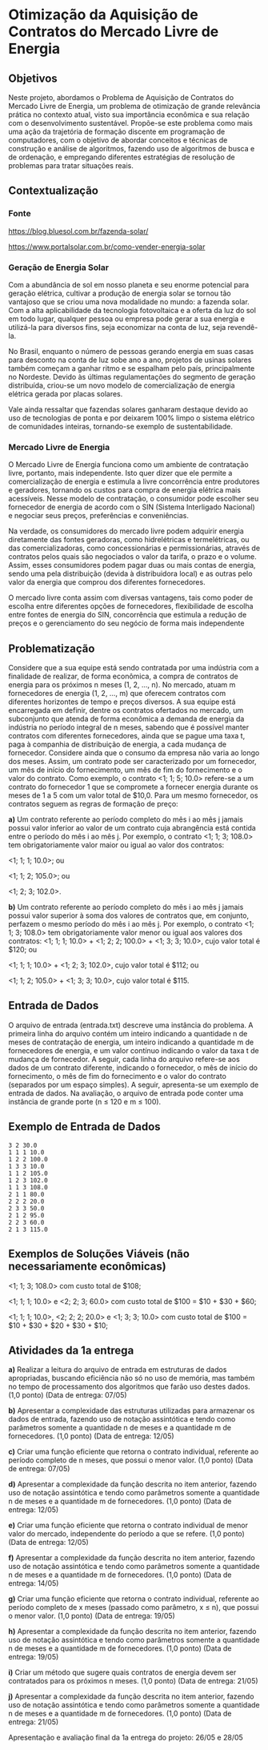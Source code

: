 # Otimização da Aquisição de Contratos do Mercado Livre de Energia

## Objetivos

Neste projeto, abordamos o Problema de Aquisição de Contratos do Mercado Livre de Energia, um
problema de otimização de grande relevância prática no contexto atual, visto sua importância econômica
e sua relação com o desenvolvimento sustentável. Propõe-se este problema como mais uma ação da
trajetória de formação discente em programação de computadores, com o objetivo de abordar conceitos e
técnicas de construção e análise de algoritmos, fazendo uso de algoritmos de busca e de ordenação, e
empregando diferentes estratégias de resolução de problemas para tratar situações reais.

## Contextualização

### Fonte

https://blog.bluesol.com.br/fazenda-solar/

https://www.portalsolar.com.br/como-vender-energia-solar

### Geração de Energia Solar

Com a abundância de sol em nosso planeta e seu enorme potencial para geração elétrica, cultivar a
produção de energia solar se tornou tão vantajoso que se criou uma nova modalidade no mundo: a
fazenda solar. Com a alta aplicabilidade da tecnologia fotovoltaica e a oferta da luz do sol em todo lugar,
qualquer pessoa ou empresa pode gerar a sua energia e utilizá-la para diversos fins, seja economizar na
conta de luz, seja revendê-la.


No Brasil, enquanto o número de pessoas gerando energia em suas casas para desconto na conta de luz
sobe ano a ano, projetos de usinas solares também começam a ganhar ritmo e se espalham pelo país,
principalmente no Nordeste. Devido às últimas regulamentações do segmento de geração distribuída,
criou-se um novo modelo de comercialização de energia elétrica gerada por placas solares.


Vale ainda ressaltar que fazendas solares ganharam destaque devido ao uso de tecnologias de ponta e por
deixarem 100% limpo o sistema elétrico de comunidades inteiras, tornando-se exemplo de
sustentabilidade.

### Mercado Livre de Energia

O Mercado Livre de Energia funciona como um ambiente de contratação livre, portanto, mais
independente. Isto quer dizer que ele permite a comercialização de energia e estimula a livre concorrência
entre produtores e geradores, tornando os custos para compra de energia elétrica mais acessíveis. Nesse
modelo de contratação, o consumidor pode escolher seu fornecedor de energia de acordo com o SIN
(Sistema Interligado Nacional) e negociar seus preços, preferências e conveniências.


Na verdade, os consumidores do mercado livre podem adquirir energia diretamente das fontes geradoras,
como hidrelétricas e termelétricas, ou das comercializadoras, como concessionárias e permissionárias,
através de contratos pelos quais são negociados o valor da tarifa, o prazo e o volume. Assim, esses
consumidores podem pagar duas ou mais contas de energia, sendo uma pela distribuição (devida à
distribuidora local) e as outras pelo valor da energia que comprou dos diferentes fornecedores.


O mercado livre conta assim com diversas vantagens, tais como poder de escolha entre diferentes opções
de fornecedores, flexibilidade de escolha entre fontes de energia do SIN, concorrência que estimula a
redução de preços e o gerenciamento do seu negócio de forma mais independente

## Problematização

Considere que a sua equipe está sendo contratada por uma indústria com a finalidade de realizar, de forma
econômica, a compra de contratos de energia para os próximos n meses (1, 2, …, n). No mercado, atuam
m fornecedores de energia (1, 2, …, m) que oferecem contratos com diferentes horizontes de tempo e
preços diversos. A sua equipe está encarregada em definir, dentre os contratos ofertados no mercado, um
subconjunto que atenda de forma econômica a demanda de energia da indústria no período integral de n
meses, sabendo que é possível manter contratos com diferentes fornecedores, ainda que se pague uma
taxa t, paga à companhia de distribuição de energia, a cada mudança de fornecedor. Considere ainda que
o consumo da empresa não varia ao longo dos meses. Assim, um contrato pode ser caracterizado por um
fornecedor, um mês de início do fornecimento, um mês de fim do fornecimento e o valor do contrato.
Como exemplo, o contrato <1; 1; 5; 10.0> refere-se a um contrato do fornecedor 1 que se compromete a
fornecer energia durante os meses de 1 a 5 com um valor total de $10,0. Para um mesmo fornecedor, os
contratos seguem as regras de formação de preço:


**a)** Um contrato referente ao período completo do mês i ao mês j jamais possui valor inferior ao valor de
um contrato cuja abrangência está contida entre o período do mês i ao mês j. Por exemplo, o contrato
<1; 1; 3; 108.0> tem obrigatoriamente valor maior ou igual ao valor dos contratos:

<1; 1; 1; 10.0>; ou

<1; 1; 2; 105.0>; ou

<1; 2; 3; 102.0>.


**b)** Um contrato referente ao período completo do mês i ao mês j jamais possui valor superior à soma dos
valores de contratos que, em conjunto, perfazem o mesmo período do mês i ao mês j. Por exemplo, o
contrato <1; 1; 3; 108.0> tem obrigatoriamente valor menor ou igual aos valores dos contratos:
<1; 1; 1; 10.0> + <1; 2; 2; 100.0> + <1; 3; 3; 10.0>, cujo valor total é $120; ou

<1; 1; 1; 10.0> + <1; 2; 3; 102.0>, cujo valor total é $112; ou

<1; 1; 2; 105.0> + <1; 3; 3; 10.0>, cujo valor total é $115.

## Entrada de Dados

O arquivo de entrada (entrada.txt) descreve uma instância do problema. A primeira linha do arquivo
contém um inteiro indicando a quantidade n de meses de contratação de energia, um inteiro indicando a
quantidade m de fornecedores de energia, e um valor contínuo indicando o valor da taxa t de mudança de
fornecedor. A seguir, cada linha do arquivo refere-se aos dados de um contrato diferente, indicando o
fornecedor, o mês de início do fornecimento, o mês de fim do fornecimento e o valor do contrato
(separados por um espaço simples). A seguir, apresenta-se um exemplo de entrada de dados. Na
avaliação, o arquivo de entrada pode conter uma instância de grande porte (n ≤ 120 e m ≤ 100).

## Exemplo de Entrada de Dados

```
3 2 30.0
1 1 1 10.0
1 2 2 100.0
1 3 3 10.0
1 1 2 105.0
1 2 3 102.0
1 1 3 108.0
2 1 1 80.0
2 2 2 20.0
2 3 3 50.0
2 1 2 95.0
2 2 3 60.0
2 1 3 115.0
```

## Exemplos de Soluções Viáveis (não necessariamente econômicas)

<1; 1; 3; 108.0> com custo total de $108;

<1; 1; 1; 10.0> e <2; 2; 3; 60.0> com custo total de $100 = $10 + $30 + $60;

<1; 1; 1; 10.0>, <2; 2; 2; 20.0> e <1; 3; 3; 10.0> com custo total de $100 = $10 + $30 + $20 + $30 + $10;

## Atividades da 1a entrega

**a)** Realizar a leitura do arquivo de entrada em estruturas de dados apropriadas, buscando eficiência não só
no uso de memória, mas também no tempo de processamento dos algoritmos que farão uso destes dados.
(1,0 ponto) (Data de entrega: 07/05)

**b)** Apresentar a complexidade das estruturas utilizadas para armazenar os dados de entrada, fazendo uso
de notação assintótica e tendo como parâmetros somente a quantidade n de meses e a quantidade m de
fornecedores. (1,0 ponto) (Data de entrega: 12/05)

**c)** Criar uma função eficiente que retorna o contrato individual, referente ao período completo de n meses,
que possui o menor valor. (1,0 ponto) (Data de entrega: 07/05)

**d)** Apresentar a complexidade da função descrita no item anterior, fazendo uso de notação assintótica e
tendo como parâmetros somente a quantidade n de meses e a quantidade m de fornecedores. (1,0 ponto)
(Data de entrega: 12/05)

**e)** Criar uma função eficiente que retorna o contrato individual de menor valor do mercado, independente
do período a que se refere. (1,0 ponto) (Data de entrega: 12/05)

**f)** Apresentar a complexidade da função descrita no item anterior, fazendo uso de notação assintótica e
tendo como parâmetros somente a quantidade n de meses e a quantidade m de fornecedores. (1,0 ponto)
(Data de entrega: 14/05)

**g)** Criar uma função eficiente que retorna o contrato individual, referente ao período completo de x meses
(passado como parâmetro, x ≤ n), que possui o menor valor. (1,0 ponto) (Data de entrega: 19/05)

**h)** Apresentar a complexidade da função descrita no item anterior, fazendo uso de notação assintótica e
tendo como parâmetros somente a quantidade n de meses e a quantidade m de fornecedores. (1,0 ponto)
(Data de entrega: 19/05)

**i)** Criar um método que sugere quais contratos de energia devem ser contratados para os próximos n
meses. (1,0 ponto) (Data de entrega: 21/05)

**j)** Apresentar a complexidade da função descrita no item anterior, fazendo uso de notação assintótica e
tendo como parâmetros somente a quantidade n de meses e a quantidade m de fornecedores. (1,0 ponto)
(Data de entrega: 21/05)

Apresentação e avaliação final da 1a entrega do projeto: 26/05 e 28/05
